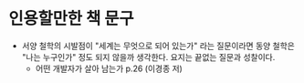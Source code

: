 # 인용할만한 책 문구

- 서양 철학의 시발점이 "세계는 무엇으로 되어 있는가" 라는 질문이라면 동양 철학은 "나는 누구인가" 정도 되지 않을까 생각한다. 요지는 끝없는 질문과 성찰이다.
  - 어떤 개발자가 살아 남는가 p.26 (이경종 저)

